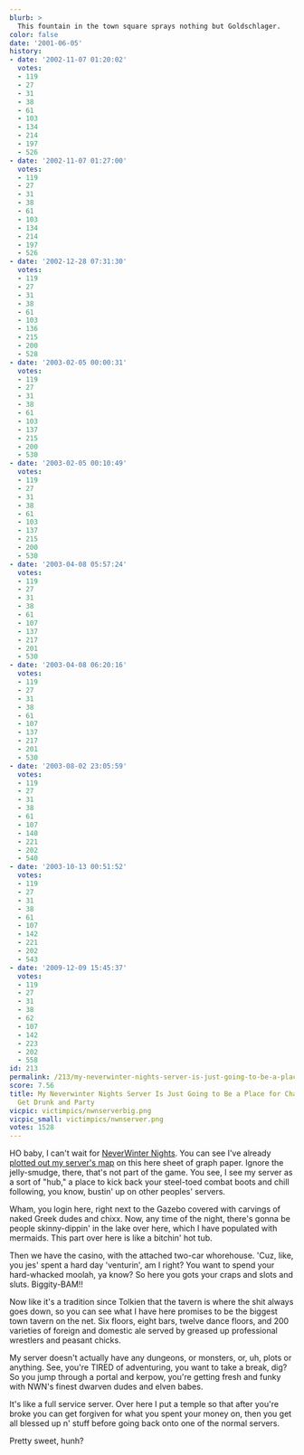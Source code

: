 ```yaml
---
blurb: >
  This fountain in the town square sprays nothing but Goldschlager.
color: false
date: '2001-06-05'
history:
- date: '2002-11-07 01:20:02'
  votes:
  - 119
  - 27
  - 31
  - 38
  - 61
  - 103
  - 134
  - 214
  - 197
  - 526
- date: '2002-11-07 01:27:00'
  votes:
  - 119
  - 27
  - 31
  - 38
  - 61
  - 103
  - 134
  - 214
  - 197
  - 526
- date: '2002-12-28 07:31:30'
  votes:
  - 119
  - 27
  - 31
  - 38
  - 61
  - 103
  - 136
  - 215
  - 200
  - 528
- date: '2003-02-05 00:00:31'
  votes:
  - 119
  - 27
  - 31
  - 38
  - 61
  - 103
  - 137
  - 215
  - 200
  - 530
- date: '2003-02-05 00:10:49'
  votes:
  - 119
  - 27
  - 31
  - 38
  - 61
  - 103
  - 137
  - 215
  - 200
  - 530
- date: '2003-04-08 05:57:24'
  votes:
  - 119
  - 27
  - 31
  - 38
  - 61
  - 107
  - 137
  - 217
  - 201
  - 530
- date: '2003-04-08 06:20:16'
  votes:
  - 119
  - 27
  - 31
  - 38
  - 61
  - 107
  - 137
  - 217
  - 201
  - 530
- date: '2003-08-02 23:05:59'
  votes:
  - 119
  - 27
  - 31
  - 38
  - 61
  - 107
  - 140
  - 221
  - 202
  - 540
- date: '2003-10-13 00:51:52'
  votes:
  - 119
  - 27
  - 31
  - 38
  - 61
  - 107
  - 142
  - 221
  - 202
  - 543
- date: '2009-12-09 15:45:37'
  votes:
  - 119
  - 27
  - 31
  - 38
  - 62
  - 107
  - 142
  - 223
  - 202
  - 558
id: 213
permalink: /213/my-neverwinter-nights-server-is-just-going-to-be-a-place-for-characters-to-get-drunk-and-party/
score: 7.56
title: My Neverwinter Nights Server Is Just Going to Be a Place for Characters to
  Get Drunk and Party
vicpic: victimpics/nwnserverbig.png
vicpic_small: victimpics/nwnserver.png
votes: 1528
---
```


HO baby, I can't wait for [NeverWinter
Nights](https://web.archive.org/web/20010605000000/http://gamespy.com/e3/nwn/).
You can see I've already [plotted out my server's
map](https://web.archive.org/web/20010605000000/http://gamespy.com/articles/june01/neverwinter2/)
on this here sheet of graph paper. Ignore the jelly-smudge, there,
that's not part of the game. You see, I see my server as a sort of
"hub," a place to kick back your steel-toed combat boots and chill
following, you know, bustin' up on other peoples' servers.

Wham, you login here, right next to the Gazebo covered with carvings of
naked Greek dudes and chixx. Now, any time of the night, there's gonna
be people skinny-dippin' in the lake over here, which I have populated
with mermaids. This part over here is like a bitchin' hot tub.

Then we have the casino, with the attached two-car whorehouse. 'Cuz,
like, you jes' spent a hard day 'venturin', am I right? You want to
spend your hard-whacked moolah, ya know? So here you gots your craps and
slots and sluts. Biggity-BAM!!

Now like it's a tradition since Tolkien that the tavern is where the
shit always goes down, so you can see what I have here promises to be
the biggest town tavern on the net. Six floors, eight bars, twelve dance
floors, and 200 varieties of foreign and domestic ale served by greased
up professional wrestlers and peasant chicks.

My server doesn't actually have any dungeons, or monsters, or, uh, plots
or anything. See, you're TIRED of adventuring, you want to take a break,
dig? So you jump through a portal and kerpow, you're getting fresh and
funky with NWN's finest dwarven dudes and elven babes.

It's like a full service server. Over here I put a temple so that after
you're broke you can get forgiven for what you spent your money on, then
you get all blessed up n' stuff before going back onto one of the normal
servers.

Pretty sweet, hunh?